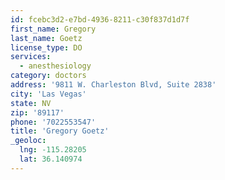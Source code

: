 ```yaml
---
id: fcebc3d2-e7bd-4936-8211-c30f837d1d7f
first_name: Gregory
last_name: Goetz
license_type: DO
services:
  - anesthesiology
category: doctors
address: '9811 W. Charleston Blvd, Suite 2838'
city: 'Las Vegas'
state: NV
zip: '89117'
phone: '7022553547'
title: 'Gregory Goetz'
_geoloc:
  lng: -115.28205
  lat: 36.140974
---
```

